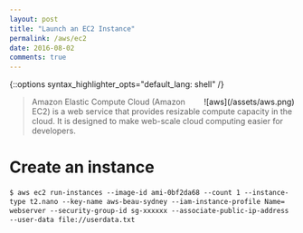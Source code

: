 ```yaml
---
layout: post
title: "Launch an EC2 Instance"
permalink: /aws/ec2
date: 2016-08-02
comments: true
---
```

{::options syntax_highlighter_opts="default_lang: shell" /}

<div style="float: right" markdown="1">
![aws](/assets/aws.png)
</div>

> Amazon Elastic Compute Cloud (Amazon EC2) is a web service that provides
> resizable compute capacity in the cloud. It is designed to make web-scale
> cloud computing easier for developers.

Create an instance
==================

    $ aws ec2 run-instances --image-id ami-0bf2da68 --count 1 --instance-type t2.nano --key-name aws-beau-sydney --iam-instance-profile Name= webserver --security-group-id sg-xxxxxx --associate-public-ip-address --user-data file://userdata.txt
